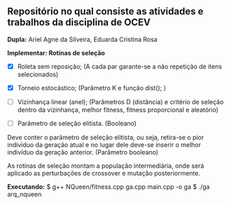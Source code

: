 ## Repositório no qual consiste as atividades e trabalhos da disciplina de OCEV

**Dupla:**
    Ariel Agne da Silveira,
    Eduarda Cristina Rosa

**Implementar: Rotinas de seleção**
   
- [X] Roleta sem reposição; (A cada par garante-se a não repetição de itens selecionados)

- [X] Torneio estocástico; (Parâmetro K e função dist(); )

- [ ] Vizinhança linear (anel); (Parâmetros D (distância) e critério de seleção dentro da vizinhança, melhor fitness, fitness proporcional e aleatório)

- [ ] Parâmetro de seleção elitista. (Booleano)

Deve conter o parâmetro de seleção elitista, ou seja, retira-se o pior individuo da geração atual e no lugar dele deve-se inserir o melhor indivíduo da geração anterior. (Parâmetro booleano)

As rotinas de seleção montam a população intermediária, onde será aplicado as perturbações de crossover e mutação posteriormente.

**Executando:**
$ g++ NQueen/fitness.cpp ga.cpp main.cpp -o ga
$ ./ga arq_nqueen